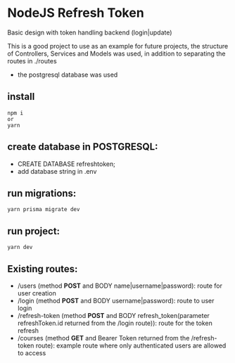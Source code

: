 # NodeJS Refresh Token

Basic design with token handling backend (login|update)

This is a good project to use as an example for future projects, the structure of Controllers, Services and Models was used, in addition to separating the routes in ./routes

- the postgresql database was used

## install

```
npm i
or
yarn
```

## create database in POSTGRESQL:

- CREATE DATABASE refreshtoken;
- add database string in .env

## run migrations:

```
yarn prisma migrate dev
```

## run project:

```
yarn dev
```

## Existing routes:

- /users (method **POST** and BODY name|username|password): route for user creation
- /login (method **POST** and BODY username|password): route to user login
- /refresh-token (method **POST** and BODY refresh_token(parameter refreshToken.id returned from the /login route)): route for the token refresh
- /courses (method **GET** and Bearer Token returned from the /refresh-token route): example route where only authenticated users are allowed to access

